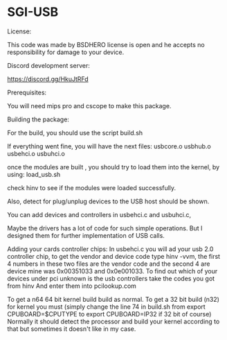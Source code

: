 # SGI-USB
License:

This code was made by BSDHERO license is open and he accepts no responsibility for damage to your device.

Discord development server:

https://discord.gg/HkuJtRFd

Prerequisites:

You will need mips pro and cscope to make this package.


Building the package:

For the build, you should use the script build.sh

If everything went fine, you will have the next files: usbcore.o usbhub.o usbehci.o usbuhci.o


once the modules are built , you should try to load them into the kernel, by using: load_usb.sh

check hinv to see if the modules were loaded successfully.

Also, detect for plug/unplug devices to the USB host should be shown.

You can add devices and controllers in usbehci.c and usbuhci.c,

Maybe the drivers has a lot of code for such simple operations. But I designed them for further implementation of USB calls. 


Adding your cards controller chips:
In usbehci.c you will ad your usb 2.0 controller chip, to get the vendor and device code type hinv -vvm, the first 4 numbers 
in these two files are the vendor code and the second 4 are device mine was 0x00351033 and 0x0e001033. To find out which of your 
devices under pci unknown is the usb controllers take the codes you got from hinv 
And enter them into pcilookup.com

To get a n64 64 bit kernel build build as normal. To get a 32 bit build (n32) for kernel you must (simply change the line 74 in build.sh from export CPUBOARD=$CPUTYPE to export CPUBOARD=IP32 if 32 bit of course)
Normally it should detect the processor and build your kernel according to that but sometimes it doesn't like in my case.
